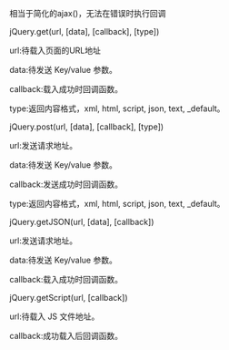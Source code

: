 相当于简化的ajax()，无法在错误时执行回调



jQuery.get(url, [data], [callback], [type])

url:待载入页面的URL地址

data:待发送 Key/value 参数。

callback:载入成功时回调函数。

type:返回内容格式，xml, html, script, json, text, _default。



jQuery.post(url, [data], [callback], [type])

url:发送请求地址。

data:待发送 Key/value 参数。

callback:发送成功时回调函数。

type:返回内容格式，xml, html, script, json, text, _default。



jQuery.getJSON(url, [data], [callback])

url:发送请求地址。

data:待发送 Key/value 参数。

callback:载入成功时回调函数。



jQuery.getScript(url, [callback])

url:待载入 JS 文件地址。

callback:成功载入后回调函数。